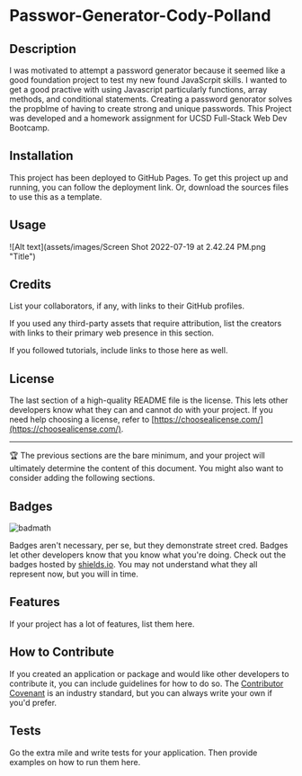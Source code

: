 # Passwor-Generator-Cody-Polland

## Description

I was motivated to attempt a password generator because it seemed like a good foundation project to test my new found JavaScrpit skills. I wanted to get a good practive with using Javascript particularly functions, array methods, and conditional statements. Creating a password genorator solves the propblme of having to create strong and unique passwords. This Project was developed and a homework assignment for UCSD Full-Stack Web Dev Bootcamp.

## Installation

This project has been deployed to GitHub Pages. To get this project up and running, you can follow the deployment link. Or, download the sources files to use this as a template.

## Usage

![Alt text](assets/images/Screen Shot 2022-07-19 at 2.42.24 PM.png "Title")

## Credits

List your collaborators, if any, with links to their GitHub profiles.

If you used any third-party assets that require attribution, list the creators with links to their primary web presence in this section.

If you followed tutorials, include links to those here as well.

## License

The last section of a high-quality README file is the license. This lets other developers know what they can and cannot do with your project. If you need help choosing a license, refer to [https://choosealicense.com/](https://choosealicense.com/).

---

🏆 The previous sections are the bare minimum, and your project will ultimately determine the content of this document. You might also want to consider adding the following sections.

## Badges

![badmath](https://img.shields.io/github/languages/top/lernantino/badmath)

Badges aren't necessary, per se, but they demonstrate street cred. Badges let other developers know that you know what you're doing. Check out the badges hosted by [shields.io](https://shields.io/). You may not understand what they all represent now, but you will in time.

## Features

If your project has a lot of features, list them here.

## How to Contribute

If you created an application or package and would like other developers to contribute it, you can include guidelines for how to do so. The [Contributor Covenant](https://www.contributor-covenant.org/) is an industry standard, but you can always write your own if you'd prefer.

## Tests

Go the extra mile and write tests for your application. Then provide examples on how to run them here.
